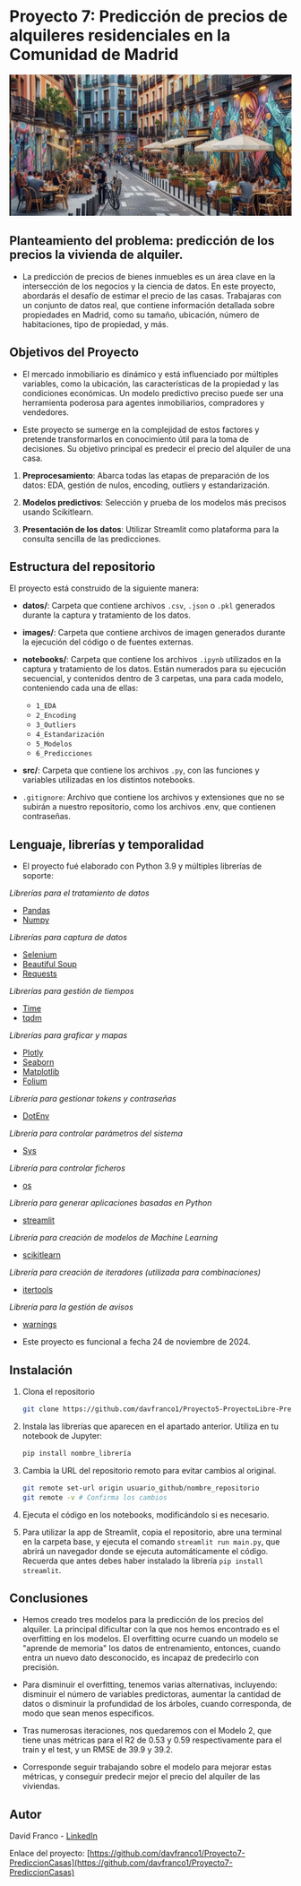 # Proyecto 7: Predicción de precios de alquileres residenciales en la Comunidad de Madrid

![imagen](images/header.png)


## Planteamiento del problema: **predicción de los precios la vivienda de alquiler.**

- La predicción de precios de bienes inmuebles es un área clave en la intersección de los negocios y la ciencia de datos. En este proyecto, abordarás el desafío de estimar el precio de las casas. Trabajaras con un conjunto de datos real, que contiene información detallada sobre propiedades en Madrid, como su tamaño, ubicación, número de habitaciones, tipo de propiedad, y más. 


## Objetivos del Proyecto

- El mercado inmobiliario es dinámico y está influenciado por múltiples variables, como la ubicación, las características de la propiedad y las condiciones económicas. Un modelo predictivo preciso puede ser una herramienta poderosa para agentes inmobiliarios, compradores y vendedores.

- Este proyecto se sumerge en la complejidad de estos factores y pretende transformarlos en conocimiento útil para la toma de decisiones. Su objetivo principal es predecir el precio del alquiler de una casa.

1. **Preprocesamiento**: Abarca todas las etapas de preparación de los datos: EDA, gestión de nulos, encoding, outliers y estandarización.

2. **Modelos predictivos**: Selección y prueba de los modelos más precisos usando Scikitlearn.

3. **Presentación de los datos**: Utilizar Streamlit como plataforma para la consulta sencilla de las predicciones.


## Estructura del repositorio

El proyecto está construido de la siguiente manera:

- **datos/**: Carpeta que contiene archivos `.csv`, `.json` o `.pkl` generados durante la captura y tratamiento de los datos.

- **images/**: Carpeta que contiene archivos de imagen generados durante la ejecución del código o de fuentes externas.

- **notebooks/**: Carpeta que contiene los archivos `.ipynb` utilizados en la captura y tratamiento de los datos. Están numerados para su ejecución secuencial, y contenidos dentro de 3 carpetas, una para cada modelo, conteniendo cada una de ellas:
  - `1_EDA`
  - `2_Encoding`
  - `3_Outliers`
  - `4_Estandarización`
  - `5_Modelos`
  - `6_Predicciones`

- **src/**: Carpeta que contiene los archivos `.py`, con las funciones y variables utilizadas en los distintos notebooks.

- `.gitignore`: Archivo que contiene los archivos y extensiones que no se subirán a nuestro repositorio, como los archivos .env, que contienen contraseñas.


## Lenguaje, librerías y temporalidad
- El proyecto fué elaborado con Python 3.9 y múltiples librerías de soporte:

*Librerías para el tratamiento de datos*
- [Pandas](https://pandas.pydata.org/docs/)
- [Numpy](https://numpy.org/doc/)

*Librerías para captura de datos*
- [Selenium](https://selenium-python.readthedocs.io)
- [Beautiful Soup](https://www.crummy.com/software/BeautifulSoup/bs4/doc/)
- [Requests](https://pypi.org/project/requests/)

*Librerías para gestión de tiempos*
- [Time](https://docs.python.org/3/library/time.html)
- [tqdm](https://numpy.org/doc/)

*Librerías para graficar y mapas*
- [Plotly](https://plotly.com/python/)
- [Seaborn](https://seaborn.pydata.org)
- [Matplotlib](https://matplotlib.org/stable/index.html)
- [Folium](https://python-visualization.github.io/folium/latest/)

*Librería para gestionar tokens y contraseñas*
- [DotEnv](https://pypi.org/project/python-dotenv/)

*Librería para controlar parámetros del sistema*
- [Sys](https://docs.python.org/3/library/sys.html)

*Librería para controlar ficheros*
- [os](https://docs.python.org/3/library/os.html)

*Librería para generar aplicaciones basadas en Python*
- [streamlit](https://docs.streamlit.io)

*Librería para creación de modelos de Machine Learning*
- [scikitlearn](https://scikit-learn.org/stable/)

*Librería para creación de iteradores (utilizada para combinaciones)*
- [itertools](https://docs.python.org/3/library/itertools.html)

*Librería para la gestión de avisos*
- [warnings](https://docs.python.org/3/library/warnings.html)


- Este proyecto es funcional a fecha 24 de noviembre de 2024.


## Instalación

1. Clona el repositorio
   ```sh
   git clone https://github.com/davfranco1/Proyecto5-ProyectoLibre-PreciosAlquileresMadrid.git
   ```

2. Instala las librerías que aparecen en el apartado anterior. Utiliza en tu notebook de Jupyter:
   ```sh
   pip install nombre_librería
   ```

3. Cambia la URL del repositorio remoto para evitar cambios al original.
   ```sh
   git remote set-url origin usuario_github/nombre_repositorio
   git remote -v # Confirma los cambios
   ```

4. Ejecuta el código en los notebooks, modificándolo si es necesario.

5. Para utilizar la app de Streamlit, copia el repositorio, abre una terminal en la carpeta base, y ejecuta el comando `streamlit run main.py`, que abrirá un navegador donde se ejecuta automáticamente el código. Recuerda que antes debes haber instalado la librería `pip install streamlit`.


## Conclusiones

- Hemos creado tres modelos para la predicción de los precios del alquiler. La principal dificultar con la que nos hemos encontrado es el overfitting en los modelos. El overfitting ocurre cuando un modelo se "aprende de memoria" los datos de entrenamiento, entonces, cuando entra un nuevo dato desconocido, es incapaz de predecirlo con precisión.

- Para disminuir el overfitting, tenemos varias alternativas, incluyendo: disminuir el número de variables predictoras, aumentar la cantidad de datos o disminuir la profundidad de los árboles, cuando corresponda, de modo que sean menos específicos.

- Tras numerosas iteraciones, nos quedaremos con el Modelo 2, que tiene unas métricas para el R2 de 0.53 y 0.59 respectivamente para el train y el test, y un RMSE de 39.9 y 39.2.

- Corresponde seguir trabajando sobre el modelo para mejorar estas métricas, y conseguir predecir mejor el precio del alquiler de las viviendas.


## Autor

David Franco - [LinkedIn](https://linkedin.com/in/franco-david)

Enlace del proyecto: [https://github.com/davfranco1/Proyecto7-PrediccionCasas](https://github.com/davfranco1/Proyecto7-PrediccionCasas)
